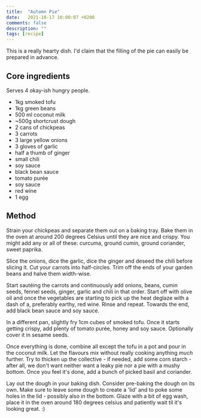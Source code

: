 ```yaml
---
title:  "Automn Pie"
date:   2021-10-17 10:00:07 +0200
comments: false
description: ""
tags: [recipe]
---
```


This is a really hearty dish. I'd claim that the filling of the pie can easily be prepared in advance.

## Core ingredients

Serves 4 okay-ish hungry people.

- 1kg smoked tofu
- 1kg green beans
- 500 ml coconut milk
- ~500g shortcrust dough
- 2 cans of chickpeas
- 3 carrots
- 3 large yellow onions
- 3 gloves of garlic
- half a thumb of ginger
- small chili
- soy sauce
- black bean sauce
- tomato purée
- soy sauce
- red wine
- 1 egg

## Method

Strain your chickpeas and separate them out on a baking tray. Bake them in the oven at around 200 degrees Celsius until they are nice and crispy. You might add any or all of these: curcuma, ground cumin, ground coriander, sweet paprika.

Slice the onions, dice the garlic, dice the ginger and deseed the chili before slicing it. Cut your carrots into half-circles. Trim off the ends of your garden beans and halve them width-wise.

Start sautéing the carrots and continuously add onions, beans, cumin seeds, fennel seeds, ginger, garlic and chili in that order. Start off with olive oil and once the vegetables are starting to pick up the heat deglaze with a dash of a, preferably earthy, red wine. Rinse and repeat. Towards the end, add black bean sauce and soy sauce.

In a different pan, slightly fry 1cm cubes of smoked tofu. Once it starts getting crispy, add plenty of tomato purée, honey and soy sauce. Optionally cover it in sesame seeds.

Once everything is done, combine all except the tofu in a pot and pour in the coconut milk. Let the flavours mix without really cooking anything _much_ further. Try to thicken up the collective - if needed, add some corn starch - after all, we don't want neither want a leaky pie nor a pie with a mushy bottom. Once you feel it's done, add a bunch of picked basil and coriander.

Lay out the dough in your baking dish. Consider pre-baking the dough on its own. Make sure to leave some dough to create a 'lid' and to poke some holes in the lid - possibly also in the bottom. Glaze with a bit of egg wash, place it in the oven around 180 degrees celsius and patiently wait til it's looking great. :)
